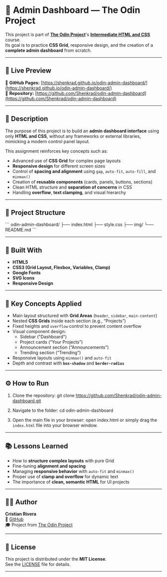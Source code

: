 # 🧭 Admin Dashboard — The Odin Project

This project is part of [**The Odin Project**](https://www.theodinproject.com/)'s [**Intermediate HTML and CSS**](https://www.theodinproject.com/lessons/node-path-intermediate-html-and-css-admin-dashboard) course.  
Its goal is to practice **CSS Grid**, responsive design, and the creation of a **complete admin dashboard** from scratch.

---

## 🚀 Live Preview

🔗 **GitHub Pages:** [https://shenkrad.github.io/odin-admin-dashboard/](https://shenkrad.github.io/odin-admin-dashboard/)  
🔗 **Repository:** [https://github.com/Shenkrad/odin-admin-dashboard](https://github.com/Shenkrad/odin-admin-dashboard)

---

## 🧱 Description

The purpose of this project is to build an **admin dashboard interface** using only **HTML and CSS**, without any frameworks or external libraries, mimicking a modern control panel layout.

This assignment reinforces key concepts such as:

- Advanced use of **CSS Grid** for complex page layouts  
- **Responsive design** for different screen sizes  
- Control of **spacing and alignment** using `gap`, `auto-fit`, `auto-fill`, and `minmax()`  
- Creation of **reusable components** (cards, panels, buttons, sections)  
- Clean HTML structure and **separation of concerns** in CSS  
- Handling **overflow**, **text clamping**, and visual hierarchy

---

## 🧩 Project Structure

\`\`\`
odin-admin-dashboard/
├── index.html
├── style.css
├── img/
└── README.md
\`\`\`

---

## 🎨 Built With

- **HTML5**
- **CSS3 (Grid Layout, Flexbox, Variables, Clamp)**
- **Google Fonts**
- **SVG Icons**
- **Responsive Design**

---

## 🧠 Key Concepts Applied

- Main layout structured with **Grid Areas** (`header`, `sidebar`, `main-content`)  
- Nested **CSS Grids** inside each section (e.g., “Projects”)  
- Fixed heights and `overflow` control to prevent content overflow  
- Visual component design:
  - Sidebar ("Dashboard")
  - Project cards (“Your Projects”)  
  - Announcement section (“Announcements”)  
  - Trending section (“Trending”)  
- Responsive layouts using `minmax()` and `auto-fit`  
- Depth and contrast with **`box-shadow`** and **`border-radius`**

---

## ⚙️ How to Run

1. Clone the repository:
   git clone https://github.com/Shenkrad/odin-admin-dashboard.git

2. Navigate to the folder:
   cd odin-admin-dashboard

3. Open the main file in your browser:
   open index.html
   or simply drag the `index.html` file into your browser window.

---

## 📚 Lessons Learned

- How to **structure complex layouts** with pure Grid  
- Fine-tuning **alignment and spacing**  
- Managing **responsive behavior** with `auto-fit` and `minmax()`  
- Proper use of **clamp and overflow** for dynamic text  
- The importance of **clean, semantic HTML** for UI projects

---

## 🧑‍💻 Author

**Cristian Rivera**  
🔗 [GitHub](https://github.com/Shenkrad)  
🎓 Project from [The Odin Project](https://www.theodinproject.com/)

---

## 🪪 License

This project is distributed under the **MIT License**.  
See the [LICENSE](./LICENSE) file for details.

---